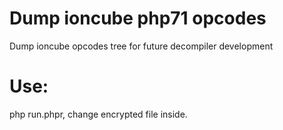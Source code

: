 Dump ioncube php71 opcodes
================================================================
Dump ioncube opcodes tree for future decompiler development

Use:
================================================================
php run.phpr, change encrypted file inside.
